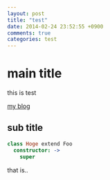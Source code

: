 ```yaml
---
layout: post
title: "test"
date: 2014-02-24 23:52:55 +0900
comments: true
categories: test
---
```


# main title

this is test

[my blog](http://d.hatena.ne.jp/koba04/)

## sub title

```coffeescript
class Hoge extend Foo
  constructor: ->
    super
```

that is..

